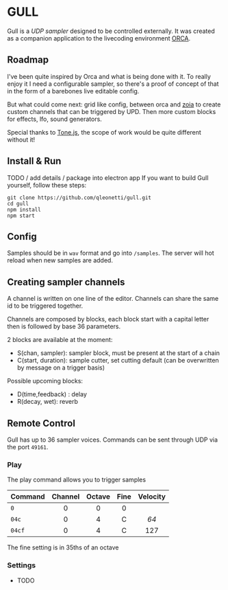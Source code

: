 # GULL

Gull is a *UDP sampler* designed to be controlled externally. It was created as a companion application to the livecoding environment [ORCA](https://hundredrabbits.itch.io/orca).

## Roadmap
I've been quite inspired by Orca and what is being done with it.
To really enjoy it I need a configurable sampler, so there's a proof of concept of that in the form of a barebones live editable config.

But what could come next: grid like config, between orca and [zoia](https://empresseffects.com/products/zoia) to create custom channels that can be triggered by UPD.
Then more custom blocks for effects, lfo, sound generators.

Special thanks to [Tone.js](https://tonejs.github.io), the scope of work would be quite different without it!

## Install & Run

TODO / add details / package into electron app
If you want to build Gull yourself, follow these steps:

```
git clone https://github.com/qleonetti/gull.git
cd gull
npm install
npm start
```

## Config
Samples should be in `wav` format and go into `/samples`. The server will hot reload when new samples are added.

## Creating sampler channels

A channel is written on one line of the editor. Channels can share the same id to be triggered together.

Channels are composed by blocks, each block start with a capital letter then is followed by base 36 parameters.

2 blocks are available at the moment:

* S(chan, sampler): sampler block, must be present at the start of a chain
* C(start, duration): sample cutter, set cutting default (can be overwritten by message on a trigger basis)

Possible upcoming blocks: 

* D(time,feedback) : delay
* R(decay, wet): reverb

## Remote Control

Gull has up to 36 sampler voices. Commands can be sent through UDP via the port `49161`.

### Play

The play command allows you to trigger samples

| Command  | Channel | Octave | Fine | Velocity |
| :-       | :-:     | :-:    | :-:  | :-:      |
| `0`      | 0       | 0      | 0    |          |
| `04c`    | 0       | 4      | C    | _64_     |
| `04cf`   | 0       | 4      | C    | 127      |

The fine setting is in 35ths of an octave

### Settings

- TODO